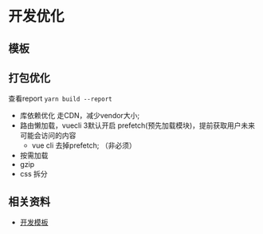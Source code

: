 # 开发优化

## 模板

## 打包优化

查看report `yarn build --report`

- 库依赖优化 走CDN，减少vendor大小;
- 路由懒加载，vuecli 3默认开启 prefetch(预先加载模块)，提前获取用户未来可能会访问的内容
    - vue cli 去掉prefetch; （非必须）
- 按需加载
- gzip
- css 拆分
  
## 相关资料
- [开发模板](https://juejin.im/post/6844903967432900616)